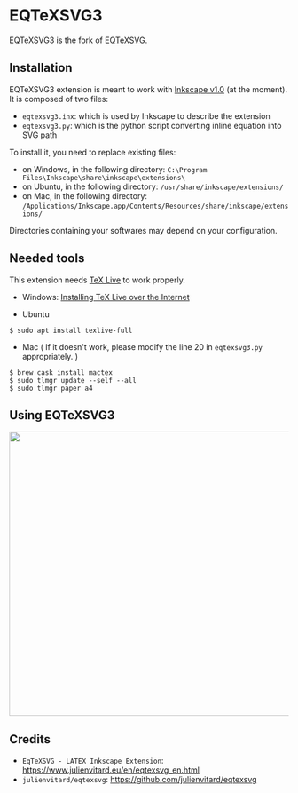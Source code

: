 **EQTeXSVG3**
============

EQTeXSVG3 is the fork of [EQTeXSVG][1].


Installation
------------

EQTeXSVG3 extension is meant to work with [Inkscape v1.0][2] (at the moment). 
It is composed of two files:

 - `eqtexsvg3.inx`: which is used by Inkscape to describe the extension
 - `eqtexsvg3.py`: which is the python script converting inline equation into SVG path

To install it, you need to replace existing files:

 - on Windows, in the following directory: `C:\Program Files\Inkscape\share\inkscape\extensions\`
 - on Ubuntu, in the following directory: `/usr/share/inkscape/extensions/`
 - on Mac, in the following directory: `/Applications/Inkscape.app/Contents/Resources/share/inkscape/extensions/`

Directories containing your softwares may depend on your configuration.


Needed tools
------------

This extension needs [TeX Live][3] to work properly. 
- Windows: [Installing TeX Live over the Internet][4]

- Ubuntu
```
$ sudo apt install texlive-full
```

- Mac ( If it doesn't work, please modify the line 20 in `eqtexsvg3.py` appropriately. )
```
$ brew cask install mactex
$ sudo tlmgr update --self --all
$ sudo tlmgr paper a4
```


Using EQTeXSVG3
--------------

<img src="https://raw.github.com/wiki/tsanogh/eqtexsvg3/images/usage_eqtexsvg3.gif" width="512">

Credits
--------

- `EqTeXSVG - LATEX Inkscape Extension`: https://www.julienvitard.eu/en/eqtexsvg_en.html
- `julienvitard/eqtexsvg`: https://github.com/julienvitard/eqtexsvg


[1]: https://github.com/julienvitard/eqtexsvg 
[2]: https://www.inkscape.org/
[3]: https://www.tug.org/texlive/
[4]: http://mirror.ctan.org/systems/texlive/tlnet/install-tl-windows.exe

